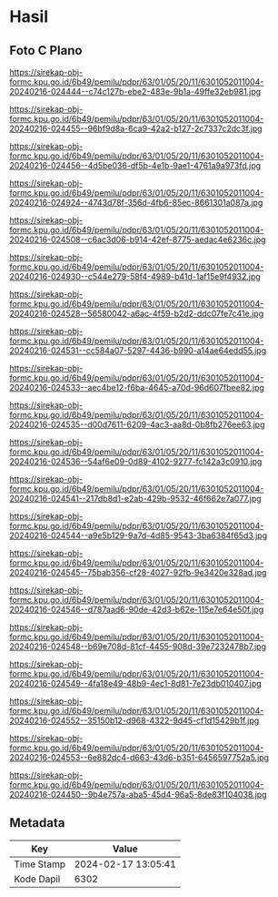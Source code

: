 # Hasil

## Foto C Plano

https://sirekap-obj-formc.kpu.go.id/6b49/pemilu/pdpr/63/01/05/20/11/6301052011004-20240216-024444--c74c127b-ebe2-483e-9b1a-49ffe32eb981.jpg

https://sirekap-obj-formc.kpu.go.id/6b49/pemilu/pdpr/63/01/05/20/11/6301052011004-20240216-024455--96bf9d8a-6ca9-42a2-b127-2c7337c2dc3f.jpg

https://sirekap-obj-formc.kpu.go.id/6b49/pemilu/pdpr/63/01/05/20/11/6301052011004-20240216-024456--4d5be036-df5b-4e1b-9ae1-4761a9a973fd.jpg

https://sirekap-obj-formc.kpu.go.id/6b49/pemilu/pdpr/63/01/05/20/11/6301052011004-20240216-024924--4743d78f-356d-4fb6-85ec-8661301a087a.jpg

https://sirekap-obj-formc.kpu.go.id/6b49/pemilu/pdpr/63/01/05/20/11/6301052011004-20240216-024508--c6ac3d06-b914-42ef-8775-aedac4e6236c.jpg

https://sirekap-obj-formc.kpu.go.id/6b49/pemilu/pdpr/63/01/05/20/11/6301052011004-20240216-024930--c544e279-58f4-4989-b41d-1af15e9f4932.jpg

https://sirekap-obj-formc.kpu.go.id/6b49/pemilu/pdpr/63/01/05/20/11/6301052011004-20240216-024528--56580042-a6ac-4f59-b2d2-ddc07fe7c41e.jpg

https://sirekap-obj-formc.kpu.go.id/6b49/pemilu/pdpr/63/01/05/20/11/6301052011004-20240216-024531--cc584a07-5297-4436-b990-a14ae64edd55.jpg

https://sirekap-obj-formc.kpu.go.id/6b49/pemilu/pdpr/63/01/05/20/11/6301052011004-20240216-024533--aec4be12-f6ba-4645-a70d-96d607fbee82.jpg

https://sirekap-obj-formc.kpu.go.id/6b49/pemilu/pdpr/63/01/05/20/11/6301052011004-20240216-024535--d00d7611-6209-4ac3-aa8d-0b8fb276ee63.jpg

https://sirekap-obj-formc.kpu.go.id/6b49/pemilu/pdpr/63/01/05/20/11/6301052011004-20240216-024536--54af6e09-0d89-4102-9277-fc142a3c0910.jpg

https://sirekap-obj-formc.kpu.go.id/6b49/pemilu/pdpr/63/01/05/20/11/6301052011004-20240216-024541--217db8d1-e2ab-429b-9532-46f662e7a077.jpg

https://sirekap-obj-formc.kpu.go.id/6b49/pemilu/pdpr/63/01/05/20/11/6301052011004-20240216-024544--a9e5b129-9a7d-4d85-9543-3ba6384f65d3.jpg

https://sirekap-obj-formc.kpu.go.id/6b49/pemilu/pdpr/63/01/05/20/11/6301052011004-20240216-024545--75bab356-cf28-4027-92fb-9e3420e328ad.jpg

https://sirekap-obj-formc.kpu.go.id/6b49/pemilu/pdpr/63/01/05/20/11/6301052011004-20240216-024546--d787aad6-90de-42d3-b62e-115e7e64e50f.jpg

https://sirekap-obj-formc.kpu.go.id/6b49/pemilu/pdpr/63/01/05/20/11/6301052011004-20240216-024548--b69e708d-81cf-4455-908d-39e7232478b7.jpg

https://sirekap-obj-formc.kpu.go.id/6b49/pemilu/pdpr/63/01/05/20/11/6301052011004-20240216-024549--4fa18e49-48b9-4ec1-8d81-7e23db010407.jpg

https://sirekap-obj-formc.kpu.go.id/6b49/pemilu/pdpr/63/01/05/20/11/6301052011004-20240216-024552--35150b12-d968-4322-9d45-cf1d15429b1f.jpg

https://sirekap-obj-formc.kpu.go.id/6b49/pemilu/pdpr/63/01/05/20/11/6301052011004-20240216-024553--6e882dc4-d663-43d6-b351-6456597752a5.jpg

https://sirekap-obj-formc.kpu.go.id/6b49/pemilu/pdpr/63/01/05/20/11/6301052011004-20240216-024450--9b4e757a-aba5-45d4-96a5-8de83f104038.jpg


## Metadata

| Key        | Value               |
| ---------- | ------------------- |
| Time Stamp | 2024-02-17 13:05:41 |
| Kode Dapil | 6302                |



